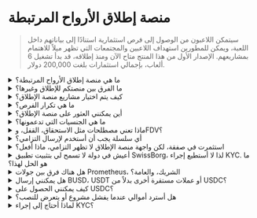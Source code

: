 # منصة إطلاق الأرواح المرتبطة

> سيتمكن اللاعبون من الوصول إلى فرص استثمارية استنادًا إلى بياناتهم داخل اللعبة، ويمكن للمطورين استهداف اللاعبين والمجتمعات التي تظهر ميلاً للاهتمام بمشاريعهم. الإصدار الأول من هذا المنتج متاح الآن ومنذ إطلاقه، قد بدأ تشغيل 6 ألعاب، بإجمالي استثمارات بلغت 200,000 دولار.

<details>

<summary>ما هي منصة إطلاق الأرواح المرتبطة؟</summary>

منصة إطلاق الأرواح المرتبطة هي منصة تربط اللاعبين بألعاب تجمع رأس المال استنادًا إلى هويتهم الرقمية. تمكن المطورين من استهداف لاعبين محددين باستخدام هوياتهم الرقمية وجمع الأموال.

</details>

<details>

<summary>ما الفرق بين منصتكم للإطلاق وغيرها؟</summary>

اللاعبون المتصلون بمنصة إطلاق الأرواح المرتبطة من خلال شبكة الاعتمادات يحصلون على وصول إلى صفقات مصممة خصيصًا لاعتماداتهم في الألعاب. هذا يعني أن لاعب ألعاب الرماية من منظور الشخص الأول (FPS) أكثر عرضة لتلقي فرصة تتعلق بألعاب FPS.

</details>

<details>

<summary>كيف يتم اختيار مشاريع منصة الإطلاق؟</summary>

يجري مجلس الاستثمار عملية تحقق متعددة المراحل شاملة، تتوج بتقرير مفصل. نحافظ على بعض أكثر التقارير تفصيلاً وشمولاً في قطاع تمويل الألعاب (GameFi) في السوق الخاصة (رأس المال الاستثماري، الملائكة الأعمال).

</details>

<details>

<summary>ما هي تكرار الفرص؟</summary>

قدرتنا على قبول المشاريع تعتمد كليًا على جودة تدفق الصفقات لدينا. لذلك، نحن نفكر فقط في المشاريع التي تلبي معايير عالية من الجودة.

</details>

<details>

<summary>أين يمكنني العثور على منصة الإطلاق؟</summary>

يمكنك العثور على منصة الإطلاق [هنا](https://launchpad.xborg.com/).

</details>

<details>

<summary>ما هي الجنسيات التي تدعمونها؟</summary>

نحن ندعم الدول التي تدعمها SwissBorg. يمكن العثور على القائمة الكاملة هنا: [https://swissborg.com/supported-countries](https://swissborg.com/supported-countries)

</details>

<details>

<summary>ماذا تعني مصطلحات مثل الاستحقاق، القفل، وFDV؟</summary>

* **الاستحقاق** يشير إلى الفترة التي يتم خلالها توزيع الرموز المميزة
* **القفل** يشير إلى الفترة التي تكون فيها الرموز المميزة مقفلة
* **FDV** يشير إلى تقييم الرمز المميز، يتم حسابه بضرب سعره في العرض الأقصى. (تقييم كامل الانتشار)

</details>

<details>

<summary>أي سلسلة يجب أن أستخدم لإرسال التزامي؟</summary>

الالتزام عادةً ما يكون بالدولار الرقمي USDC. منصة إطلاق XBorg تدعم Arbitrum، Avalanche، Optimism، Polygon و Binance Smart Chain. تأكد من التحقق من السلاسل المتوافقة قبل الإطلاق.

</details>

<details>

<summary>استثمرت في صفقة، لكن واجهة منصة الإطلاق لا تظهر التزامي، ماذا أفعل؟</summary>

إذا لم تظهر منصة الإطلاق التزامك، يرجى فتح تذكرة دعم على Discord.

</details>

<details>

<summary>أعيش في دولة لا تسمح لي بتثبيت تطبيق SwissBorg، لذا لا أستطيع إجراء KYC. ما هو الحل لهذا؟</summary>

في الوقت الحالي، نحن ندعم فقط الجنسيات المتاحة على تطبيق SwissBorg. XBorg تعمل بنشاط على توسيع شبكتها، ومع مرور الوقت ستكون المزيد من المناطق والجنسيات مؤهلة لإجراء KYC.

</details>

<details>

<summary>هل هناك فرق بين جولات Prometheus، الشريك، والعامة؟</summary>

تختلف الجولات التي يكون المستخدمون مؤهلين لها وفقًا لديموغرافيتهم. يتلقى حاملو Prometheus أكبر الفوائد ولا يُطلب منهم دفع رسوم، بينما تختلف الجولات الأخرى في الرسوم وأحجام التخصيص.

</details>

<details>

<summary>هل يمكنني إرسال BUSD، USDT أو عملات مستقرة أخرى بدلاً من USDC؟</summary>

حاليًا، نحن ندعم USDC فقط.

</details>

<details>

<summary>كيف يمكنني الحصول على USDC؟</summary>

SwissBorg هي واحدة من أفضل الخيارات للحصول على USDC من العملات المشفرة الأخرى أو العملات الورقية.

</details>

<details>

<summary>هل أسترد أموالي عندما يفشل مشروع أو يتعرض للنصب؟</summary>

نحن نجري تحققًا دقيقًا من فرص منصة الإطلاق في XBorg للحد من عدد المشاريع التي تفشل.

لن يتم تنفيذ أي استرداد إذا تبين أن الخطأ يعود للمستثمرين.

</details>

<details>

<summary>لماذا أحتاج إلى إجراء KYC؟</summary>

لكي تتوافق XBorg مع الاختصاص القضائي المتعلق بمنصات الإطلاق.

</details>